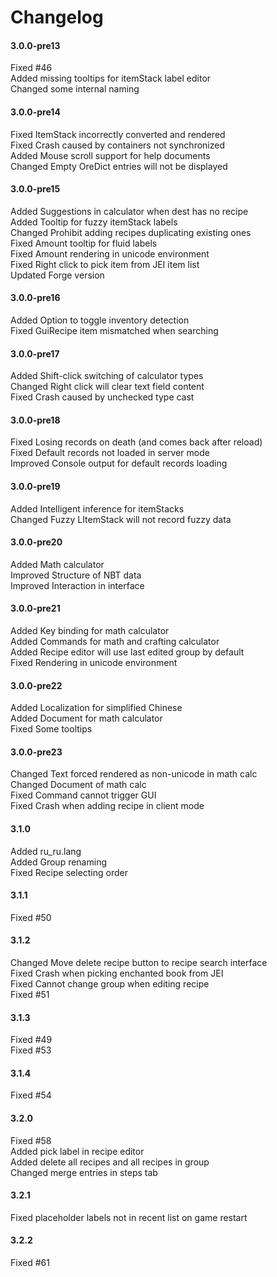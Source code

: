 # Changelog

#### 3.0.0-pre13

Fixed #46  
Added missing tooltips for itemStack label editor  
Changed some internal naming

#### 3.0.0-pre14

Fixed ItemStack incorrectly converted and rendered  
Fixed Crash caused by containers not synchronized  
Added Mouse scroll support for help documents  
Changed Empty OreDict entries will not be displayed

#### 3.0.0-pre15

Added Suggestions in calculator when dest has no recipe  
Added Tooltip for fuzzy itemStack labels  
Changed Prohibit adding recipes duplicating existing ones  
Fixed Amount tooltip for fluid labels  
Fixed Amount rendering in unicode environment  
Fixed Right click to pick item from JEI item list    
Updated Forge version  

#### 3.0.0-pre16

Added Option to toggle inventory detection  
Fixed GuiRecipe item mismatched when searching

#### 3.0.0-pre17

Added Shift-click switching of calculator types  
Changed Right click will clear text field content  
Fixed Crash caused by unchecked type cast

#### 3.0.0-pre18

Fixed Losing records on death (and comes back after reload)  
Fixed Default records not loaded in server mode  
Improved Console output for default records loading

#### 3.0.0-pre19

Added Intelligent inference for itemStacks  
Changed Fuzzy LItemStack will not record fuzzy data

#### 3.0.0-pre20

Added Math calculator  
Improved Structure of NBT data  
Improved Interaction in interface

#### 3.0.0-pre21

Added Key binding for math calculator  
Added Commands for math and crafting calculator  
Added Recipe editor will use last edited group by default  
Fixed Rendering in unicode environment

#### 3.0.0-pre22

Added Localization for simplified Chinese  
Added Document for math calculator  
Fixed Some tooltips

#### 3.0.0-pre23

Changed Text forced rendered as non-unicode in math calc  
Changed Document of math calc  
Fixed Command cannot trigger GUI  
Fixed Crash when adding recipe in client mode

#### 3.1.0

Added ru_ru.lang  
Added Group renaming  
Fixed Recipe selecting order

#### 3.1.1

Fixed #50


#### 3.1.2

Changed Move delete recipe button to recipe search interface  
Fixed Crash when picking enchanted book from JEI  
Fixed Cannot change group when editing recipe  
Fixed #51

#### 3.1.3

Fixed #49  
Fixed #53

#### 3.1.4

Fixed #54

#### 3.2.0

Fixed #58  
Added pick label in recipe editor  
Added delete all recipes and all recipes in group  
Changed merge entries in steps tab

#### 3.2.1

Fixed placeholder labels not in recent list on game restart

#### 3.2.2

Fixed #61
